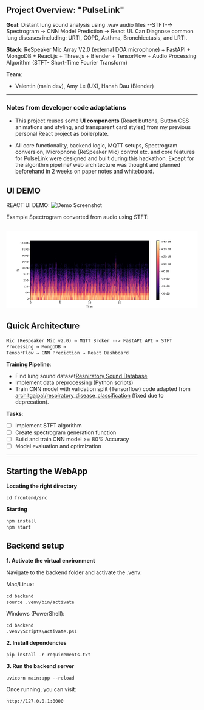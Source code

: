 ##  Project Overview: "PulseLink"
**Goal**: Distant lung sound analysis using .wav audio files --STFT-→ Spectrogram → CNN Model Prediction → React UI. Can Diagnose common lung diseases including: URTI, COPD, Asthma, Bronchiectasis, and LRTI. 

**Stack**: ReSpeaker Mic Array V2.0 (external DOA microphone) + FastAPI + MongoDB + React.js + Three.js + Blender + TensorFlow + Audio Processing Algorithm (STFT- Short-Time Fourier Transform)

**Team**: 
- Valentin (main dev), Amy Le (UX), Hanah Dau (Blender)
---

### Notes from developer code adaptations

- This project reuses some **UI components** (React buttons, Button CSS animations and styling, and transparent card styles) from my previous personal React project as boilerplate. 

- All core functionality, backend logic, MQTT setups, Spectrogram conversion, Microphone (ReSpeaker Mic) control etc. and core features for PulseLink were designed and built during this hackathon. Except for the algorithm pipeline/ web architecture was thought and planned beforehand in 2 weeks on paper notes and whiteboard.

## UI DEMO
REACT UI DEMO:
![Demo Screenshot](frontend/public/UI-demo.png)

Example Spectrogram converted from audio using STFT:

![Demo Spectrogram](frontend/public/spectrogram.png)
---
## Quick Architecture
```
Mic (ReSpeaker Mic v2.0) → MQTT Broker --> FastAPI API → STFT Processing → MongoDB → 
TensorFlow → CNN Prediction → React Dashboard
```

**Training Pipeline**:
- Find lung sound dataset[Respiratory Sound Database](https://bhichallenge.med.auth.gr/ICBHI_2017_Challenge)
- Implement data preprocessing (Python scripts)
- Train CNN model with validation split (Tensorflow) code adapted from [architgajpal/respiratory_disease_classification](https://github.com/architgajpal/respiratory_disease_classification) (fixed due to deprecation).

**Tasks**:
- [ ] Implement STFT algorithm
- [ ] Create spectrogram generation function
- [ ] Build and train CNN model >= 80% Accuracy
- [ ] Model evaluation and optimization

---
## Starting the WebApp
**Locating the right directory**
```
cd frontend/src
```
**Starting**
```
npm install
npm start
```

## Backend setup
**1.	Activate the virtual environment**

Navigate to the backend folder and activate the .venv:

Mac/Linux:
```
cd backend
source .venv/bin/activate
```

Windows (PowerShell):
```
cd backend
.venv\Scripts\Activate.ps1
```
**2.	Install dependencies**
```
pip install -r requirements.txt
```

**3. Run the backend server**
```
uvicorn main:app --reload
```

Once running, you can visit:
```
http://127.0.0.1:8000
```
